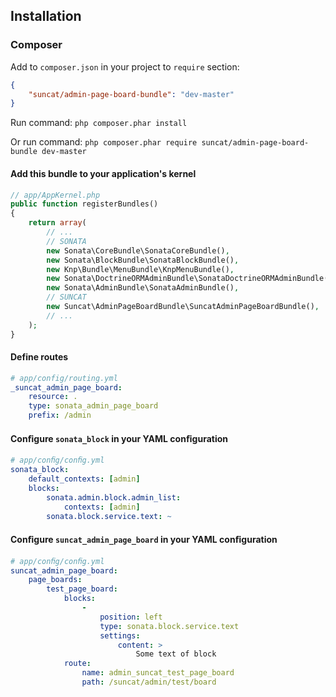 Installation
------------

### Composer

Add to `composer.json` in your project to `require` section:

```json
{
    "suncat/admin-page-board-bundle": "dev-master"
}   
```

Run command:
`php composer.phar install`

Or run command:
`php composer.phar require suncat/admin-page-board-bundle dev-master`

#### Add this bundle to your application's kernel
``` php
// app/AppKernel.php
public function registerBundles()
{
    return array(
        // ...
        // SONATA
        new Sonata\CoreBundle\SonataCoreBundle(),
        new Sonata\BlockBundle\SonataBlockBundle(),
        new Knp\Bundle\MenuBundle\KnpMenuBundle(),
        new Sonata\DoctrineORMAdminBundle\SonataDoctrineORMAdminBundle(),
        new Sonata\AdminBundle\SonataAdminBundle(),
        // SUNCAT
        new Suncat\AdminPageBoardBundle\SuncatAdminPageBoardBundle(),
        // ...
    );
}

```

#### Define routes 
```yaml
# app/config/routing.yml
_suncat_admin_page_board:
    resource: .
    type: sonata_admin_page_board
    prefix: /admin
```

#### Conﬁgure `sonata_block` in your YAML conﬁguration
```yaml
# app/conﬁg/conﬁg.yml
sonata_block:
    default_contexts: [admin]
    blocks:
        sonata.admin.block.admin_list:
            contexts: [admin]
        sonata.block.service.text: ~
```

#### Conﬁgure `suncat_admin_page_board` in your YAML conﬁguration
```yaml
# app/conﬁg/conﬁg.yml
suncat_admin_page_board:
    page_boards:
        test_page_board:
            blocks:
                -
                    position: left
                    type: sonata.block.service.text
                    settings:
                        content: >
                            Some text of block
            route:
                name: admin_suncat_test_page_board
                path: /suncat/admin/test/board
```